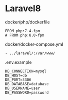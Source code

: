 # Laravel8

docker/php/dockerfile
```
FROM php:7.4-fpm
# FROM php:8.0-fpm
```

docker/docker-compose.yml
```
- ../laravel/:/var/www/
```

.env.example
```
DB_CONNECTION=mysql
DB_HOST=db
DB_PORT=3306
DB_DATABASE=database
DB_USERNAME=user
DB_PASSWORD=password
```
